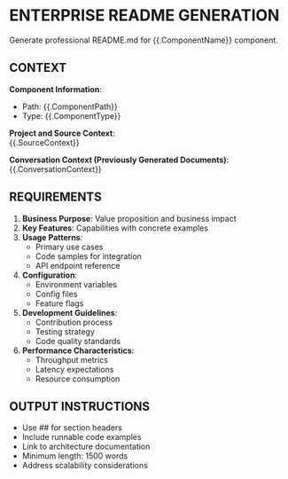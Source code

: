 # ENTERPRISE README GENERATION

Generate professional README.md for {{.ComponentName}} component.

## CONTEXT
**Component Information**:  
- Path: {{.ComponentPath}}  
- Type: {{.ComponentType}}  

**Project and Source Context**:  
{{.SourceContext}}

**Conversation Context (Previously Generated Documents)**:  
{{.ConversationContext}}

## REQUIREMENTS
1. **Business Purpose**: Value proposition and business impact
2. **Key Features**: Capabilities with concrete examples
3. **Usage Patterns**: 
   - Primary use cases
   - Code samples for integration
   - API endpoint reference
4. **Configuration**: 
   - Environment variables
   - Config files
   - Feature flags
5. **Development Guidelines**:
   - Contribution process
   - Testing strategy
   - Code quality standards
6. **Performance Characteristics**:
   - Throughput metrics
   - Latency expectations
   - Resource consumption

## OUTPUT INSTRUCTIONS
- Use ## for section headers
- Include runnable code examples
- Link to architecture documentation
- Minimum length: 1500 words
- Address scalability considerations